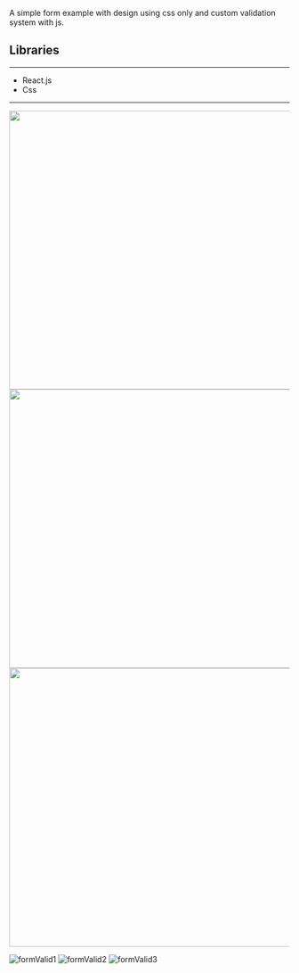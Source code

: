 A simple form example with design using css only and custom validation system with js.

## Libraries

---

- React.js
- Css

---

<img src="https://user-images.githubusercontent.com/97463548/151405422-3913dd8c-2123-4212-849e-d717e0b5d7ae.png" width="800" height="500" />
<img src="https://user-images.githubusercontent.com/97463548/151405437-3d2b466d-9995-492a-94e7-6a11ec8860ab.png" width="800" height="500" />
<img src="https://user-images.githubusercontent.com/97463548/151405446-79d36982-6351-4b3c-acf1-f6eb690f5efa.png" width="800" height="500" />




![formValid1](https://user-images.githubusercontent.com/97463548/151405422-3913dd8c-2123-4212-849e-d717e0b5d7ae.png)
![formValid2](https://user-images.githubusercontent.com/97463548/151405437-3d2b466d-9995-492a-94e7-6a11ec8860ab.png)
![formValid3](https://user-images.githubusercontent.com/97463548/151405446-79d36982-6351-4b3c-acf1-f6eb690f5efa.png)
